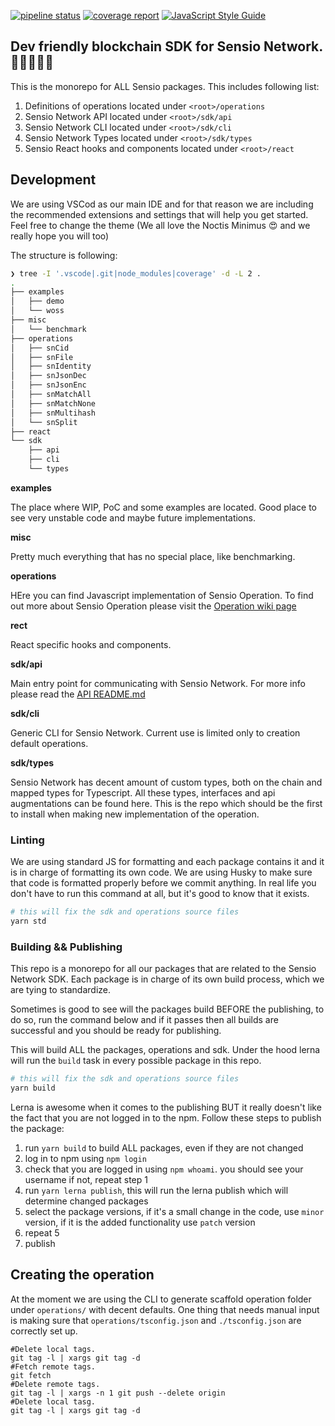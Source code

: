[![pipeline status](https://gitlab.com/sensio_group/network-js/badges/master/pipeline.svg)](https://gitlab.com/sensio_group/network-js/-/commits/master) [![coverage report](https://gitlab.com/sensio_group/network-js/badges/master/coverage.svg)](https://gitlab.com/sensio_group/network-js/-/commits/master) [![JavaScript Style Guide](https://img.shields.io/badge/code_style-standard-brightgreen.svg)](https://standardjs.com)

## Dev friendly blockchain SDK for Sensio Network. 👩‍💻🚀👨‍💻

This is the monorepo for ALL Sensio packages. This includes following list:

1. Definitions of operations located under `<root>/operations`
2. Sensio Network API located under `<root>/sdk/api`
3. Sensio Network CLI located under `<root>/sdk/cli`
4. Sensio Network Types located under `<root>/sdk/types`
5. Sensio React hooks and components located under `<root>/react`

## Development

We are using VSCod as our main IDE and for that reason we are including the recommended extensions and settings that will help you get started. Feel free to change the theme (We all love the Noctis Minimus 😍 and we really hope you will too)

The structure is following:

```sh
❯ tree -I '.vscode|.git|node_modules|coverage' -d -L 2 .
.
├── examples
│   ├── demo
│   └── woss
├── misc
│   └── benchmark
├── operations
│   ├── snCid
│   ├── snFile
│   ├── snIdentity
│   ├── snJsonDec
│   ├── snJsonEnc
│   ├── snMatchAll
│   ├── snMatchNone
│   ├── snMultihash
│   └── snSplit
├── react
└── sdk
    ├── api
    ├── cli
    └── types

```

**examples**

The place where WIP, PoC and some examples are located. Good place to see very unstable code and maybe future implementations.

**misc**

Pretty much everything that has no special place, like benchmarking.

**operations**

HEre you can find Javascript implementation of Sensio Operation. To find out more about Sensio Operation please visit the [Operation wiki page](https://wiki.sensio.dev)

**rect**

React specific hooks and components.

**sdk/api**

Main entry point for communicating with Sensio Network. For more info please read the [API README.md](./sdk/api/README.md)

**sdk/cli**

Generic CLI for Sensio Network. Current use is limited only to creation default operations.

**sdk/types**

Sensio Network has decent amount of custom types, both on the chain and mapped types for Typescript. All these types, interfaces and api augmentations can be found here. This is the repo which should be the first to install when making new implementation of the operation.

### Linting

We are using standard JS for formatting and each package contains it and it is in charge of formatting its own code. We are using Husky to make sure that code is formatted properly before we commit anything. In real life you don't have to run this command at all, but it's good to know that it exists.

```sh
# this will fix the sdk and operations source files
yarn std
```

### Building && Publishing

This repo is a monorepo for all our packages that are related to the Sensio Network SDK. Each package is in charge of its own build process, which we are tying to standardize.

Sometimes is good to see will the packages build BEFORE the publishing, to do so, run the command below and if it passes then all builds are successful and you should be ready for publishing.

This will build ALL the packages, operations and sdk.
Under the hood lerna will run the `build` task in every possible package in this repo.

```sh
# this will fix the sdk and operations source files
yarn build
```

Lerna is awesome when it comes to the publishing BUT it really doesn't like the fact that you are not logged in to the npm. Follow these steps to publish the package:

1. run `yarn build` to build ALL packages, even if they are not changed
2. log in to npm using `npm login`
3. check that you are logged in using `npm whoami`. you should see your username if not, repeat step 1
4. run `yarn lerna publish`, this will run the lerna publish which will determine changed packages
5. select the package versions, if it's a small change in the code, use `minor` version, if it is the added functionality use `patch` version
6. repeat 5
7. publish

## Creating the operation

At the moment we are using the CLI to generate scaffold operation folder under `operations/` with decent defaults. One thing that needs manual input is making sure that `operations/tsconfig.json` and `./tsconfig.json` are correctly set up.

```
#Delete local tags.
git tag -l | xargs git tag -d
#Fetch remote tags.
git fetch
#Delete remote tags.
git tag -l | xargs -n 1 git push --delete origin
#Delete local tasg.
git tag -l | xargs git tag -d
```
